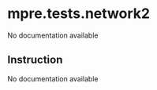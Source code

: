 mpre.tests.network2
========
No documentation available

Instruction
--------
No documentation available